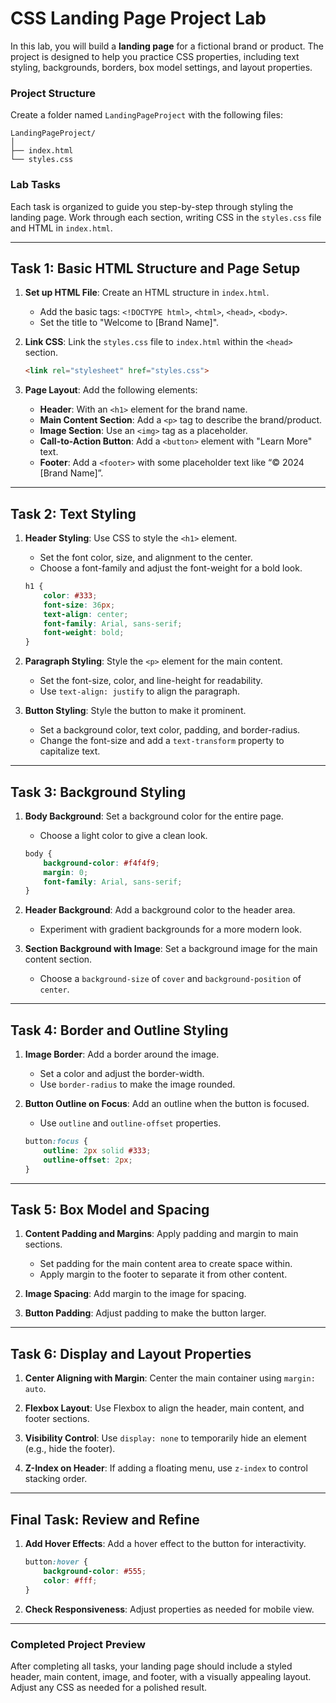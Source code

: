 
# CSS Landing Page Project Lab

In this lab, you will build a **landing page** for a fictional brand or product. The project is designed to help you practice CSS properties, including text styling, backgrounds, borders, box model settings, and layout properties.

### Project Structure

Create a folder named `LandingPageProject` with the following files:

```
LandingPageProject/
│
├── index.html
└── styles.css
```

### Lab Tasks

Each task is organized to guide you step-by-step through styling the landing page. Work through each section, writing CSS in the `styles.css` file and HTML in `index.html`.

---

## Task 1: Basic HTML Structure and Page Setup

1. **Set up HTML File**: Create an HTML structure in `index.html`.
   - Add the basic tags: `<!DOCTYPE html>`, `<html>`, `<head>`, `<body>`.
   - Set the title to "Welcome to [Brand Name]".

2. **Link CSS**: Link the `styles.css` file to `index.html` within the `<head>` section.
   ```html
   <link rel="stylesheet" href="styles.css">
   ```

3. **Page Layout**: Add the following elements:
   - **Header**: With an `<h1>` element for the brand name.
   - **Main Content Section**: Add a `<p>` tag to describe the brand/product.
   - **Image Section**: Use an `<img>` tag as a placeholder.
   - **Call-to-Action Button**: Add a `<button>` element with "Learn More" text.
   - **Footer**: Add a `<footer>` with some placeholder text like “© 2024 [Brand Name]”.

---

## Task 2: Text Styling

1. **Header Styling**: Use CSS to style the `<h1>` element.
   - Set the font color, size, and alignment to the center.
   - Choose a font-family and adjust the font-weight for a bold look.

   ```css
   h1 {
       color: #333;
       font-size: 36px;
       text-align: center;
       font-family: Arial, sans-serif;
       font-weight: bold;
   }
   ```

2. **Paragraph Styling**: Style the `<p>` element for the main content.
   - Set the font-size, color, and line-height for readability.
   - Use `text-align: justify` to align the paragraph.

3. **Button Styling**: Style the button to make it prominent.
   - Set a background color, text color, padding, and border-radius.
   - Change the font-size and add a `text-transform` property to capitalize text.

---

## Task 3: Background Styling

1. **Body Background**: Set a background color for the entire page.
   - Choose a light color to give a clean look.

   ```css
   body {
       background-color: #f4f4f9;
       margin: 0;
       font-family: Arial, sans-serif;
   }
   ```

2. **Header Background**: Add a background color to the header area.
   - Experiment with gradient backgrounds for a more modern look.

3. **Section Background with Image**: Set a background image for the main content section.
   - Choose a `background-size` of `cover` and `background-position` of `center`.

---

## Task 4: Border and Outline Styling

1. **Image Border**: Add a border around the image.
   - Set a color and adjust the border-width.
   - Use `border-radius` to make the image rounded.

2. **Button Outline on Focus**: Add an outline when the button is focused.
   - Use `outline` and `outline-offset` properties.

   ```css
   button:focus {
       outline: 2px solid #333;
       outline-offset: 2px;
   }
   ```

---

## Task 5: Box Model and Spacing

1. **Content Padding and Margins**: Apply padding and margin to main sections.
   - Set padding for the main content area to create space within.
   - Apply margin to the footer to separate it from other content.

2. **Image Spacing**: Add margin to the image for spacing.

3. **Button Padding**: Adjust padding to make the button larger.

---

## Task 6: Display and Layout Properties

1. **Center Aligning with Margin**: Center the main container using `margin: auto`.

2. **Flexbox Layout**: Use Flexbox to align the header, main content, and footer sections.

3. **Visibility Control**: Use `display: none` to temporarily hide an element (e.g., hide the footer).

4. **Z-Index on Header**: If adding a floating menu, use `z-index` to control stacking order.

---

## Final Task: Review and Refine

1. **Add Hover Effects**: Add a hover effect to the button for interactivity.
   ```css
   button:hover {
       background-color: #555;
       color: #fff;
   }
   ```

2. **Check Responsiveness**: Adjust properties as needed for mobile view.

---

### Completed Project Preview

After completing all tasks, your landing page should include a styled header, main content, image, and footer, with a visually appealing layout. Adjust any CSS as needed for a polished result.
